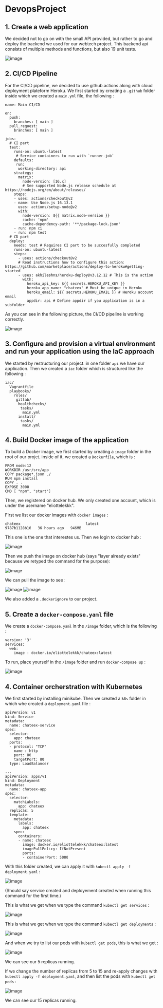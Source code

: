 # DevopsProject

## 1. Create a web application

We decided not to go on with the small API provided, but rather to go and deploy the backend we used for our webtech project. This backend api consists of multiple methods and functions, but also 19 unit tests. 

![image](https://user-images.githubusercontent.com/64375473/147007818-4e8ff71b-2288-4ce7-aae7-bca43a7150a1.png)

  
## 2. CI/CD Pipeline

For the CI/CD pipeline, we decided to use github actions along with cloud deployment plateform Heroku. We first started by creating a `.github` folder inside which we created a `main.yml` file, the following : 

```
name: Main CI/CD

on:
  push:
    branches: [ main ]
  pull_request:
    branches: [ main ]

jobs:
  # CI part
  test:
    runs-on: ubuntu-latest
     # Service containers to run with `runner-job`
    defaults:
     run:
      working-directory: api
    strategy:
      matrix:
        node-version: [16.x]
        # See supported Node.js release schedule at https://nodejs.org/en/about/releases/
    steps:
    - uses: actions/checkout@v2
    - name: Use Node.js 16.13.1
      uses: actions/setup-node@v2
      with:
        node-version: ${{ matrix.node-version }}
        cache: 'npm'
        cache-dependency-path: '**/package-lock.json'
    - run: npm ci
    - run: npm test
  # CD part
  deploy:
    needs: test # Requires CI part to be succesfully completed
    runs-on: ubuntu-latest
    steps:
      - uses: actions/checkout@v2
      # Read instructions how to configure this action: https://github.com/marketplace/actions/deploy-to-heroku#getting-started
      - uses: akhileshns/heroku-deploy@v3.12.12 # This is the action
        with:
          heroku_api_key: ${{ secrets.HEROKU_API_KEY }}
          heroku_app_name: "chateex" # Must be unique in Heroku
          heroku_email: ${{ secrets.HEROKU_EMAIL }} # Heroku account email
          appdir: api # Define appdir if you application is in a subfolder
```
As you can see in the following picture, the CI/CD pipeline is working correctly.

![image](https://user-images.githubusercontent.com/64375473/147008475-7464c6c8-4df8-418a-8462-020b0ff4025d.png)

## 3. Configure and provision a virtual environment and run your application using the IaC approach

We started by restructuring our project. in one folder `api` we have our application. Then we created a `iac` folder which is structured like the following : 

```
iac/
  Vagrantfile
  playbooks/
    roles/
     gitlab/
      healthchecks/
       tasks/
        main.yml
      install/
       tasks/
        main.yml
```
## 4. Build Docker image of the application

  To build a Docker image, we first started by creating a `image` folder in the root of our projet. inside of it, we created a `Dockerfile`, which is :
  
  ```
  FROM node:12
WORKDIR /usr/src/app
COPY package*.json ./
RUN npm install
COPY . .
EXPOSE 3000
CMD [ "npm", "start"]
  ```
Then, we registered on docker hub. We only created one account, which is under the username "eliottelekkk".

First we list our docker images with `docker images` :

`chateex                              latest                                                  9787b1128b10   36 hours ago   946MB`

This one is the one that interestes us. Then we login to docker hub : 

![image](https://user-images.githubusercontent.com/64375473/147009781-cf45c789-a130-45a9-87f3-f6181bfd8b9d.png)

Then we push the image on docker hub (says "layer already exists" because we retyped the command for the purpose): 

![image](https://user-images.githubusercontent.com/64375473/147010123-20f99cbf-d063-42f9-87ba-00225b55c0d5.png)

We can pull the image to see : 

![image](https://user-images.githubusercontent.com/64375473/147010305-336f7554-60dd-4e62-adaa-502c361af3d2.png)
![image](https://user-images.githubusercontent.com/64375473/147010337-71e6058d-808a-490b-839b-43160588c5e0.png)

We also added a `.dockerignore` to our project.

## 5. Create a `docker-compose.yaml` file

We create a `docker-compose.yaml` in the `/image` folder, which is the following : 

```
version: '3'
services:
  web:
    image : docker.io/eliottelekkk/chateex:latest
```

To run, place yourself in the `/image` folder and run `docker-compose up` : 

![image](https://user-images.githubusercontent.com/64375473/147011145-ffbd783e-ff90-4cff-af95-87804598b50b.png)

## 4. Container orcherstration with Kubernetes

We first started by installing minikube. Then we created a `k8s` folder in which whe created a `deployment.yaml` file : 

```
apiVersion: v1
kind: Service
metadata:
  name: chateex-service
spec:
  selector:
    app: chateex
  ports:
  - protocol: "TCP"
    name : http
    port: 80
    targetPort: 80
  type: LoadBalancer

---
apiVersion: apps/v1
kind: Deployment
metadata:
  name: chateex-app
spec:
  selector:
    matchLabels:
      app: chateex
  replicas: 5
  template:
    metadata:
      labels:
        app: chateex
    spec:
      containers:
      - name: chateex
        image: docker.io/eliottelekkk/chateex:latest
        imagePullPolicy: IfNotPresent
        ports:
        - containerPort: 5000
```

With this folder created, we can apply it with `kubectl apply -f deployment.yaml` :

![image](https://user-images.githubusercontent.com/64375473/147014349-f9fe92bd-ffa5-415d-a03d-8a4dcf8b027d.png)

(Should say service created and deployement created when running this command for the first time.)

This is what we get when we type the command `kubectl get services` :

![image](https://user-images.githubusercontent.com/64375473/147014534-939ebb66-2bc6-4089-9af2-1a8ec8884c1b.png)

This is what we get when we type the command `kubectl get deployments` :

![image](https://user-images.githubusercontent.com/64375473/147014970-521c91e1-d263-49ba-96f4-478162802849.png)

And when we try to list our pods with `kubectl get pods`, this is what we get : 

![image](https://user-images.githubusercontent.com/64375473/147014584-b5a17977-9bb8-4a5b-818e-57333fe4395d.png)

We can see our 5 replicas running. 

If we change the number of replicas from 5 to 15 and re-apply changes with `kubectl apply -f deployment.yaml`, and then list the pods with `kubectl get pods` : 

![image](https://user-images.githubusercontent.com/64375473/147068943-0fe7db01-c30f-4aba-8fb8-ce7bda35edfb.png)

We can see our 15 replicas running. 
